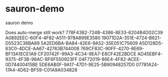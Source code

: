 # sauron-demo
sauron demo

Does auto-merge still work?
778F4382-724B-4386-8E33-6204B4D02C39
A0892EEC-60F4-4F82-A511-978A899E3580
19071D2A-351E-4724-B621-D5523C36BA89
5A2ED6BA-BA84-42E6-9A52-35E051C75609
A5D128D5-63C0-4DCE-AA67-42763B744008
769CF83C-90FF-4270-8E69-BF13A1ECE1A9
CF20742F-99A3-4C34-9EA7-E8CF42E2BDCE
AD45EBF4-9375-4F3B-98AC-BF6F550923FF
04F72019-86E4-4F82-ACEE-0D74400415BE
5DE6AB0F-9A17-47D1-9E25-5B90948257D0
07781A24-17A4-4D62-BF59-C01A9A034828
